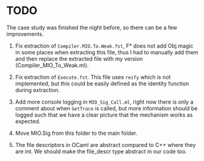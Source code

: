 # TODO

The case study was finished the night before, so there can be a few improvements.

1. Fix extraction of `Compiler.MIO.To.Weak.fst`, F* does not add Obj.magic in some places when extracting this file, thus I had to manually add them and then replace the extracted file with my version (Compiler_MIO_To_Weak.ml).

2. Fix extraction of `Execute.fst`. This file uses `reify` which is not implemented, but this could be easily defined as the identity function during extraction.

3. Add more console logging in `MIO_Sig_Call.ml`, right now there is only a comment about when
`GetTrace` is called, but more information should be logged such that we have a clear picture that the mechanism works as expected.

4. Move MIO.Sig from this folder to the main folder.

5. The file descriptors in OCaml are abstract compared to C++ where they are int. We should make the file_descr type abstract in our code too.